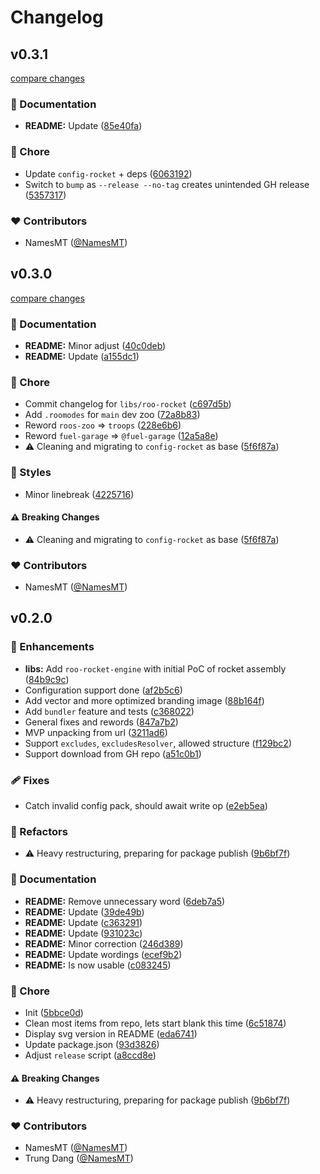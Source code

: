# Changelog


## v0.3.1

[compare changes](https://github.com/namesmt/roo-rocket/compare/v0.3.1...v0.3.1)

### 📖 Documentation

- **README:** Update ([85e40fa](https://github.com/namesmt/roo-rocket/commit/85e40fa))

### 🏡 Chore

- Update `config-rocket` + deps ([6063192](https://github.com/namesmt/roo-rocket/commit/6063192))
- Switch to `bump` as `--release --no-tag` creates unintended GH release ([5357317](https://github.com/namesmt/roo-rocket/commit/5357317))

### ❤️ Contributors

- NamesMT ([@NamesMT](https://github.com/NamesMT))

## v0.3.0

[compare changes](https://github.com/namesmt/roo-rocket/compare/v0.2.0...v0.3.0)

### 📖 Documentation

- **README:** Minor adjust ([40c0deb](https://github.com/namesmt/roo-rocket/commit/40c0deb))
- **README:** Update ([a155dc1](https://github.com/namesmt/roo-rocket/commit/a155dc1))

### 🏡 Chore

- Commit changelog for `libs/roo-rocket` ([c697d5b](https://github.com/namesmt/roo-rocket/commit/c697d5b))
- Add `.roomodes` for `main` dev zoo ([72a8b83](https://github.com/namesmt/roo-rocket/commit/72a8b83))
- Reword `roos-zoo` => `troops` ([228e6b6](https://github.com/namesmt/roo-rocket/commit/228e6b6))
- Reword `fuel-garage` => `@fuel-garage` ([12a5a8e](https://github.com/namesmt/roo-rocket/commit/12a5a8e))
- ⚠️  Cleaning and migrating to `config-rocket` as base ([5f6f87a](https://github.com/namesmt/roo-rocket/commit/5f6f87a))

### 🎨 Styles

- Minor linebreak ([4225716](https://github.com/namesmt/roo-rocket/commit/4225716))

#### ⚠️ Breaking Changes

- ⚠️  Cleaning and migrating to `config-rocket` as base ([5f6f87a](https://github.com/namesmt/roo-rocket/commit/5f6f87a))

### ❤️ Contributors

- NamesMT ([@NamesMT](https://github.com/NamesMT))

## v0.2.0


### 🚀 Enhancements

- **libs:** Add `roo-rocket-engine` with initial PoC of rocket assembly ([84b9c9c](https://github.com/namesmt/roo-rocket/commit/84b9c9c))
- Configuration support done ([af2b5c6](https://github.com/namesmt/roo-rocket/commit/af2b5c6))
- Add vector and more optimized branding image ([88b164f](https://github.com/namesmt/roo-rocket/commit/88b164f))
- Add `bundler` feature and tests ([c368022](https://github.com/namesmt/roo-rocket/commit/c368022))
- General fixes and rewords ([847a7b2](https://github.com/namesmt/roo-rocket/commit/847a7b2))
- MVP unpacking from url ([3211ad6](https://github.com/namesmt/roo-rocket/commit/3211ad6))
- Support `excludes`, `excludesResolver`, allowed structure ([f129bc2](https://github.com/namesmt/roo-rocket/commit/f129bc2))
- Support download from GH repo ([a51c0b1](https://github.com/namesmt/roo-rocket/commit/a51c0b1))

### 🩹 Fixes

- Catch invalid config pack, should await write op ([e2eb5ea](https://github.com/namesmt/roo-rocket/commit/e2eb5ea))

### 💅 Refactors

- ⚠️  Heavy restructuring, preparing for package publish ([9b6bf7f](https://github.com/namesmt/roo-rocket/commit/9b6bf7f))

### 📖 Documentation

- **README:** Remove unnecessary word ([6deb7a5](https://github.com/namesmt/roo-rocket/commit/6deb7a5))
- **README:** Update ([39de49b](https://github.com/namesmt/roo-rocket/commit/39de49b))
- **README:** Update ([c363291](https://github.com/namesmt/roo-rocket/commit/c363291))
- **README:** Update ([931023c](https://github.com/namesmt/roo-rocket/commit/931023c))
- **README:** Minor correction ([246d389](https://github.com/namesmt/roo-rocket/commit/246d389))
- **README:** Update wordings ([ecef9b2](https://github.com/namesmt/roo-rocket/commit/ecef9b2))
- **README:** Is now usable ([c083245](https://github.com/namesmt/roo-rocket/commit/c083245))

### 🏡 Chore

- Init ([5bbce0d](https://github.com/namesmt/roo-rocket/commit/5bbce0d))
- Clean most items from repo, lets start blank this time ([6c51874](https://github.com/namesmt/roo-rocket/commit/6c51874))
- Display svg version in README ([eda6741](https://github.com/namesmt/roo-rocket/commit/eda6741))
- Update package.json ([93d3826](https://github.com/namesmt/roo-rocket/commit/93d3826))
- Adjust `release` script ([a8ccd8e](https://github.com/namesmt/roo-rocket/commit/a8ccd8e))

#### ⚠️ Breaking Changes

- ⚠️  Heavy restructuring, preparing for package publish ([9b6bf7f](https://github.com/namesmt/roo-rocket/commit/9b6bf7f))

### ❤️ Contributors

- NamesMT ([@NamesMT](https://github.com/NamesMT))
- Trung Dang ([@NamesMT](https://github.com/NamesMT))

